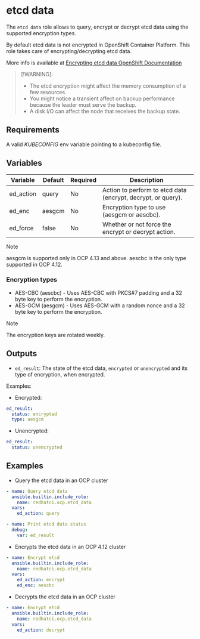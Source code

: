 # etcd data

The `etcd data` role allows to query, encrypt or decrypt etcd data using the supported encryption types.

By default etcd data is not encrypted in OpenShift Container Platform. This role takes care of encrypting/decrypting etcd data.

More info is available at [Encrypting etcd data OpenShift Documentation](https://docs.openshift.com/container-platform/4.17/security/encrypting-etcd.html)

> [!WARNING]:
> - The etcd encryption might affect the memory consumption of a few resources.
> - You might notice a transient affect on backup performance because the leader must serve the backup.
> - A disk I/O can affect the node that receives the backup state.

## Requirements

A valid *KUBECONFIG* env variable pointing to a kubeconfig file.

## Variables

| Variable    | Default    | Required  | Description
| ----------- | ---------- | --------- | -----------
| ed_action   | query      | No        | Action to perform to etcd data (encrypt, decrypt, or query).
| ed_enc      | aesgcm     | No        | Encryption type to use (aesgcm or aescbc).
| ed_force    | false      | No        | Whether or not force the encrypt or decrypt action.

> [!NOTE]
> aesgcm is supported only in OCP 4.13 and above.
> aescbc is the only type supported in OCP 4.12.

### Encryption types

- AES-CBC (aescbc) - Uses AES-CBC with PKCS#7 padding and a 32 byte key to perform the encryption.
- AES-GCM (aesgcm) - Uses AES-GCM with a random nonce and a 32 byte key to perform the encryption.

> [!NOTE]
> The encryption keys are rotated weekly.

## Outputs

- `ed_result`: The state of the etcd data, `encrypted` or `unencrypted` and its type of encryption, when encrypted.

Examples:

- Encrypted:

```yaml
ed_result:
  status: encrypted
  type: aesgcm
```

- Unencrypted:

```yaml
ed_result:
  status: unencrypted
```

## Examples

- Query the etcd data in an OCP cluster

```YAML
- name: Query etcd data
  ansible.builtin.include_role:
    name: redhatci.ocp.etcd_data
  vars:
    ed_action: query

- name: Print etcd data status
  debug:
    var: ed_result
```

- Encrypts the etcd data in an OCP 4.12 cluster

```YAML
- name: Encrypt etcd 
  ansible.builtin.include_role:
    name: redhatci.ocp.etcd_data
  vars:
    ed_action: encrypt
    ed_enc: aescbc
```

- Decrypts the etcd data in an OCP cluster

```YAML
- name: Encrypt etcd 
  ansible.builtin.include_role:
    name: redhatci.ocp.etcd_data
  vars:
    ed_action: decrypt
```
